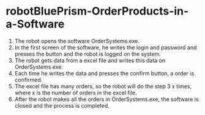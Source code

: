 # robotBluePrism-OrderProducts-in-a-Software

1) The robot opens the software OrderSystems.exe.
2) In the first screen of the software, he writes the login and password and presses the button and the robot is logged on the system.
3) The robot gets data from a excel file and writes this data on OrderSystems.exe.
4) Each time he writes the data and presses the confirm button, a order is confirmed.
5) The excel file has many orders, so the robot will do the step 3 x times, where x is the number of orders in the excel file. 
6) After the robot makes all the orders in OrderSystems.exe, the software is closed and the process is completed.
